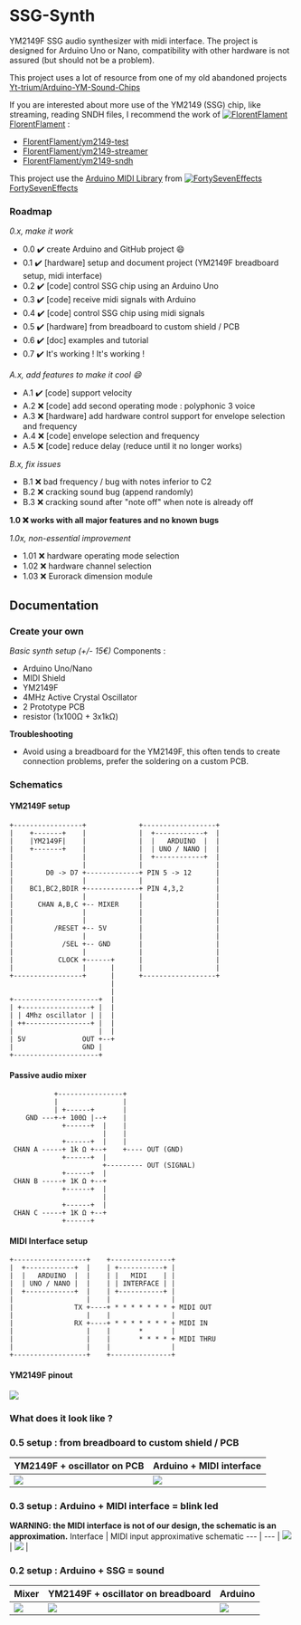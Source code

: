 # SSG-Synth
YM2149F SSG audio synthesizer with midi interface.
The project is designed for Arduino Uno or Nano, compatibility with other hardware is not assured (but should not be a problem).

This project uses a lot of resource from one of my old abandoned projects [Yt-trium/Arduino-YM-Sound-Chips](https://github.com/Yt-trium/Arduino-YM-Sound-Chips)

If you are interested about more use of the YM2149 (SSG) chip, like streaming, reading SNDH files, I recommend the work of [![FlorentFlament](https://avatars2.githubusercontent.com/u/6681007?s=20&v=4) FlorentFlament](https://github.com/FlorentFlament) :
* [FlorentFlament/ym2149-test](https://github.com/FlorentFlament/ym2149-test)
* [FlorentFlament/ym2149-streamer](https://github.com/FlorentFlament/ym2149-streamer)
* [FlorentFlament/ym2149-sndh](https://github.com/FlorentFlament/ym2149-sndh)

This project use the [Arduino MIDI Library](https://github.com/FortySevenEffects/arduino_midi_library) from [![FortySevenEffects](https://avatars2.githubusercontent.com/u/1766006?s=20&v=4) FortySevenEffects](https://github.com/FortySevenEffects)


### Roadmap
*0.x, make it work*
* 0.0 :heavy_check_mark: create Arduino and GitHub project :smile:
* 0.1 :heavy_check_mark: [hardware] setup and document project (YM2149F breadboard setup, midi interface)
* 0.2 :heavy_check_mark: [code] control SSG chip using an Arduino Uno
* 0.3 :heavy_check_mark: [code] receive midi signals with Arduino
* 0.4 :heavy_check_mark: [code] control SSG chip using midi signals
* 0.5 :heavy_check_mark: [hardware] from breadboard to custom shield / PCB
* 0.6 :heavy_check_mark: [doc] examples and tutorial
* 0.7 :heavy_check_mark: It's working ! It's working !

*A.x, add features to make it cool :smile:*
* A.1 :heavy_check_mark: [code] support velocity
* A.2 :x: [code] add second operating mode : polyphonic 3 voice
* A.3 :x: [hardware] add hardware control support for envelope selection and frequency
* A.4 :x: [code] envelope selection and frequency
* A.5 :x: [code] reduce delay (reduce until it no longer works)

*B.x, fix issues*
* B.1 :x: bad frequency / bug with notes inferior to C2
* B.2 :x: cracking sound bug (append randomly)
* B.3 :x: cracking sound after "note off" when note is already off

**1.0 :x: works with all major features and no known bugs**

*1.0x, non-essential improvement*
* 1.01 :x: hardware operating mode selection
* 1.02 :x: hardware channel selection
* 1.03 :x: Eurorack dimension module


## Documentation
### Create your own
*Basic synth setup (+/- 15€)*
Components :
* Arduino Uno/Nano
* MIDI Shield
* YM2149F
* 4MHz Active Crystal Oscillator
* 2 Prototype PCB
* resistor (1x100Ω + 3x1kΩ)

**Troubleshooting**
* Avoid using a breadboard for the YM2149F, this often tends to create connection problems, prefer the soldering on a custom PCB.

### Schematics
#### YM2149F setup
```
+-----------------+             +------------------+
|    +-------+    |             |  +------------+  |
|    |YM2149F|    |             |  |   ARDUINO  |  |
|    +-------+    |             |  | UNO / NANO |  |
|                 |             |  +------------+  |
|                 |             |                  |
|        D0 -> D7 +-------------+ PIN 5 -> 12      |
|                 |             |                  |
|    BC1,BC2,BDIR +-------------+ PIN 4,3,2        |
|                 |             |                  |
|      CHAN A,B,C +-- MIXER     |                  |
|                 |             |                  |
|                 |             |                  |
|          /RESET +-- 5V        |                  |
|                 |             |                  |
|            /SEL +-- GND       |                  |
|                 |             |                  |
|           CLOCK +------+      |                  |
|                 |      |      |                  |
+-----------------+      |      +------------------+
                         |
                         |
+---------------------+  |
| +-----------------+ |  |
| | 4Mhz oscillator | |  |
| ++----------------+ |  |
|                     |  |
| 5V              OUT +--+
|                 GND |
+---------------------+
```

#### Passive audio mixer
```
           +----------------+
           |                |
           | +------+       |
    GND ---+-+ 100Ω |--+    |
             +------+  |    |
                       |    |
             +------+  |    |
 CHAN A -----+ 1k Ω +--+    +---- OUT (GND)
             +------+  |
                       +--------- OUT (SIGNAL)
             +------+  |
 CHAN B -----+ 1K Ω +--+
             +------+  |
                       |
             +------+  |
 CHAN C -----+ 1K Ω +--+
             +------+
```

#### MIDI Interface setup
```
+------------------+    +---------------+
|  +------------+  |    | +-----------+ |
|  |   ARDUINO  |  |    | |   MIDI    | |
|  | UNO / NANO |  |    | | INTERFACE | |
|  +------------+  |    | +-----------+ |
|                  |    |               |
|               TX +----+ * * * * * * * + MIDI OUT
|                  |    |               |
|               RX +----+ * * * * * * * + MIDI IN
|                  |    |       *       |
|                  |    |       * * * * + MIDI THRU
|                  |    |               |
+------------------+    +---------------+
```

#### YM2149F pinout
![](doc/media/pin_layout.png)


### What does it look like ?

### 0.5 setup : from breadboard to custom shield / PCB
YM2149F + oscillator on PCB | Arduino + MIDI interface
--- | ---
| ![](doc/media/YM2149F_0_5.png) | ![](doc/media/arduino_0_5.png) |

### 0.3 setup : Arduino + MIDI interface = blink led
**WARNING: the MIDI interface is not of our design, the schematic is an approximation.**
Interface | MIDI input approximative schematic
--- | ---
| ![](doc/media/midi_interface.png) | ![](doc/media/midi_interface_schematic.png) |

### 0.2 setup : Arduino + SSG = sound
Mixer | YM2149F + oscillator on breadboard | Arduino
--- | --- | ---
| ![](doc/media/mixer_0_2.png) | ![](doc/media/YM2149F_0_2.png) | ![](doc/media/arduino_0_2.png) |
